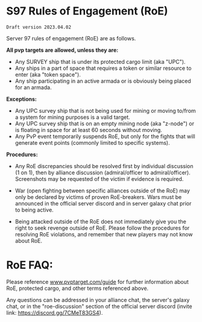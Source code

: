 # S97 Rules of Engagement (RoE)

    Draft version 2023.04.02
Server 97 rules of engagement (RoE) are as follows.

**All pvp targets are allowed, unless they are:**
 - Any SURVEY ship that is under its protected cargo limit (aka "UPC").
 - Any ships in a part of space that requires a token or similar resource to enter (aka "token space").
 - Any ship participating in an active armada or is obviously being placed for an armada.

**Exceptions:**
- Any UPC survey ship that is not being used for mining or moving to/from a system for mining purposes is a valid target.
- Any UPC survey ship that is on an empty mining node (aka "z-node") or is floating in space for at least 60 seconds without moving.
- Any PvP event temporarily suspends RoE, but only for the fights that will generate event points (commonly limited to specific systems). 

**Procedures:**
- Any RoE discrepancies should be resolved first by individual discussion (1 on 1), then by alliance discussion (admiral/officer to admiral/officer). Screenshots may be requested of the victim if evidence is required. 

- War (open fighting between specific alliances outside of the RoE) may only be declared by victims of proven RoE-breakers. Wars must be announced in the official server discord and in server galaxy chat prior to being active.

- Being attacked outside of the RoE does not immediately give you the right to seek revenge outside of RoE. Please follow the procedures for resolving RoE violations, and remember that new players may not know about RoE.

# **RoE FAQ:**
Please reference www.pvptarget.com/guide for further information about RoE, protected cargo, and other terms referenced above. 

Any questions can be addressed in your alliance chat, the server's galaxy chat, or in the "roe-discussion" section of the official server discord (invite link: https://discord.gg/7CMeT83GS4).

